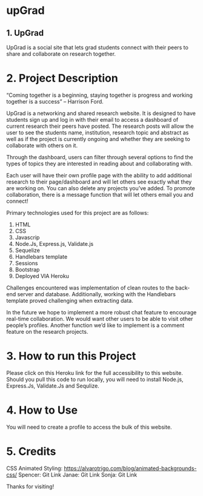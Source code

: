 # upGrad

## 1. UpGrad
UpGrad is a social site that lets grad students connect with their peers to share and collaborate on research together.

#  2. Project Description
“Coming together is a beginning, staying together is progress and working together is a success” – Harrison Ford.

UpGrad is a networking and shared research website. It is designed to have students sign up and log in with their email to access a dashboard of current research their peers have posted. The research posts will allow the user to see the students name, institution, research topic and abstract as well as if the project is currently ongoing and whether they are seeking to collaborate with others on it.

Through the dashboard, users can filter through several options to find the types of topics they are interested in reading about and collaborating with. 

Each user will have their own profile page with the ability to add additional research to their page/dashboard and will let others see exactly what they are working on. You can also delete any projects you’ve added. To promote collaboration, there is a message function that will let others email you and connect!

Primary technologies used for this project are as follows:

1.	HTML
2.	CSS
3.	Javascrip
4.	Node.Js, Express.js, Validate.js
5.	Sequelize
6.	Handlebars template
7.	Sessions
8.	Bootstrap
9.	Deployed VIA Heroku

Challenges encountered was implementation of clean routes to the back-end server and database. Additionally, working with the Handlebars template proved challenging when extracting data.

In the future we hope to implement a more robust chat feature to encourage real-time collaboration. We would want other users to be able to visit other people’s profiles. Another function we’d like to implement is a comment feature on the research projects.

# 3. How to run this Project
Please click on this Heroku link for the full accessibility to this website.
Should you pull this code to run locally, you will need to install Node.js, Express.Js, Validate.Js and Sequlize.

# 4. How to Use
You will need to create a profile to access the bulk of this website.

# 5. Credits
CSS Animated Styling: https://alvarotrigo.com/blog/animated-backgrounds-css/
Spencer: Git Link
Janae: Git Link
Sonja: Git Link

Thanks for visiting!
